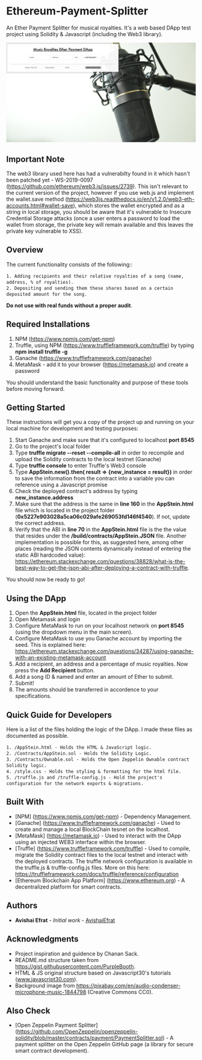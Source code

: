 # Ethereum-Payment-Splitter

An Ether Payment Splitter for musical royalties. It's a web based DApp test project using Solidity & Javascript (including the Web3 library).

![](/AppSteinScreenShot.png)

## Important Note
The web3 library used here has had a vulnerabilty found in it which hasn't been patched yet - WS-2019-0097
(https://github.com/ethereum/web3.js/issues/2739). This isn't relevant to the current version of the project, however if you use web.js and implement the wallet.save method (https://web3js.readthedocs.io/en/v1.2.0/web3-eth-accounts.html#wallet-save), which stores the wallet encrypted and as a string in local storage, you should be aware that it's vulnerable to Insecure Credential Storage attacks (once a user enters a password to load the wallet from storage, the private key will remain available and this leaves the private key vulnerable to XSS).

## Overview
The current functionality consists of the following::
```
1. Adding recipients and their relative royalties of a song (name, address, % of royalties).
2. Depositing and sending them these shares based on a certain deposited amount for the song.
```
**Do not use with real funds without a proper audit**.

## Required Installations
1. NPM (https://www.npmjs.com/get-npm)
2. Truffle, using NPM (https://www.truffleframework.com/truffle) by typing **npm install truffle -g**
3. Ganache (https://www.truffleframework.com/ganache)
4. MetaMask - add it to your browser (https://metamask.io) and create a password

You should understand the basic functionality and purpose of these tools before moving forward.

## Getting Started 
These instructions will get you a copy of the project up and running on your local machine for development and testing purposes:

1. Start Ganache and make sure that it's configured to localhost **port 8545**
2. Go to the project's local folder
3. Type **truffle migrate --reset --compile-all** in order to recompile and upload the Solidity contracts to the local testnet (Ganache)
4. Type **truffle console** to enter Truffle's Web3 console
5. Type **AppStein.new().then( result => {new_instance = result})** in order to save the information from the contract into a variable you can reference using a Javascript promise
6. Check the deployed contract's address by typing **new_instance.address**
7. Make sure that the address is the same in **line 160** in the **AppStein.html** file which is located in the project folder (**0x5227e903028a5ca06c029afe269053fd146f4540**). 
   If not, update the correct address.
8. Verify that the ABI in **line 70** in the **AppStein.html** file is the the value that resides under the **/build/contracts/AppStein.JSON** file. Another implementation is 
   possible for this, as suggested here, among other places (reading the JSON contents dynamically instead of entering the static ABI hardcoded value): 
   https://ethereum.stackexchange.com/questions/38828/what-is-the-best-way-to-get-the-json-abi-after-deploying-a-contract-with-truffle.

You should now be ready to go!

## Using the DApp
1. Open the **AppStein.html** file, located in the project folder
2. Open Metamask and login
3. Configure MetaMask to run on your localhost network on **port 8545** (using the dropdown menu in the main screen).
4. Configure MetaMask to use you Ganache account by importing the seed.
   This is explained here: https://ethereum.stackexchange.com/questions/34287/using-ganache-with-an-existing-metamask-account
5. Add a recipient, an address and a percentage of music royalties. Now press the **Add Recipient** button.
6. Add a song ID & named and enter an amount of Ether to submit.
7. Submit!
8. The amounts should be transferred in accordence to your specifications.

## Quick Guide for Developers
Here is a list of the files holding the logic of the DApp. I made these files as documented as possible.
```
1. /AppStein.html - Holds the HTML & JavaScript logic.
2. /Contracts/AppStein.sol - Holds the Solidity Logic.
3. /Contracts/Ownable.sol - Holds the Open Zeppelin Ownable contract Solidity logic. 
4. /style.css - Holds the styling & formatting for the html file.
5. /truffle.js and /truffle-config.js - Hold the project's configuration for the network exports & migrations.
```

## Built With
* [NPM] (https://www.npmjs.com/get-npm) - Dependency Management.
* [Ganache] (https://www.truffleframework.com/ganache) - Used to create and manage a local BlockChain tesnet on the localhost.
* [MetaMask] (https://metamask.io) - Used to interact with the DApp using an injected WEB3 interface within the browser.
* [Truffle] (https://www.truffleframework.com/truffle) - Used to compile, migrate the Solidity contract files to the local testnet and interact with the deployed contracts. 
                 The truffle network configuration is available in the truffle.js & truffle-config.js files. More on this here: https://truffleframework.com/docs/truffle/reference/configuration
* [Ethereum Blockchain App Platform] (https://www.ethereum.org) - A decentralized platform for smart contracts.          
## Authors
* **Avishai Efrat** - *Initial work* - [AvishaiEfrat](https://github.com/AvishaiEfrat)

## Acknowledgments
* Project inspiration and guidence by Chanan Sack. 
* README.md structure taken from https://gist.githubusercontent.com/PurpleBooth.
* HTML & JS original structure based on Javascript30's tutorials (www.javascript30.com).
* Background image from https://pixabay.com/en/audio-condenser-microphone-music-1844798 (Creative Commons CC0).

## Also Check
* [Open Zeppelin Payment Splitter] (https://github.com/OpenZeppelin/openzeppelin-solidity/blob/master/contracts/payment/PaymentSplitter.sol) - A payment splitter on the Open Zeppelin GitHub page (a library for secure smart contract development).
